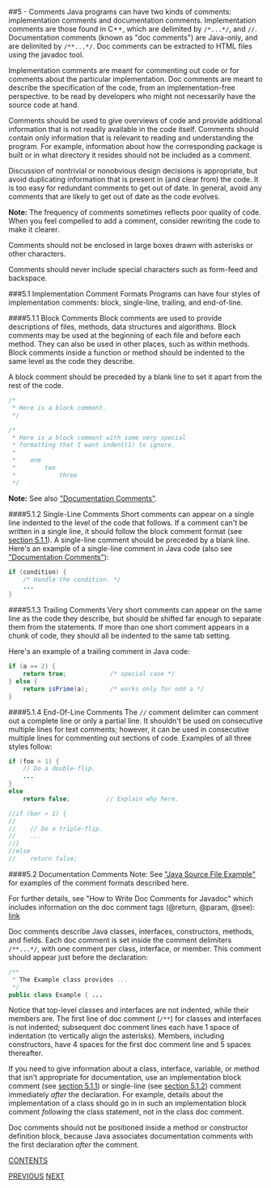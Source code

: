 ##5 - Comments
Java programs can have two kinds of comments: implementation comments and documentation comments. Implementation comments are those found in C++, which are delimited by `/*...*/`, and `//`. Documentation comments (known as "doc comments") are Java-only, and are delimited by `/**...*/`. Doc comments can be extracted to HTML files using the javadoc tool.

Implementation comments are meant for commenting out code or for comments about the particular implementation. Doc comments are meant to describe the specification of the code, from an implementation-free perspective. to be read by developers who might not necessarily have the source code at hand.

Comments should be used to give overviews of code and provide additional information that is not readily available in the code itself. Comments should contain only information that is relevant to reading and understanding the program. For example, information about how the corresponding package is built or in what directory it resides should not be included as a comment.

Discussion of nontrivial or nonobvious design decisions is appropriate, but avoid duplicating information that is present in (and clear from) the code. It is too easy for redundant comments to get out of date. In general, avoid any comments that are likely to get out of date as the code evolves.

**Note:** The frequency of comments sometimes reflects poor quality of code. When you feel compelled to add a comment, consider rewriting the code to make it clearer.

Comments should not be enclosed in large boxes drawn with asterisks or other characters.

Comments should never include special characters such as form-feed and backspace.

###5.1 Implementation Comment Formats
Programs can have four styles of implementation comments: block, single-line, trailing, and end-of-line.

####5.1.1 Block Comments
Block comments are used to provide descriptions of files, methods, data structures and algorithms. Block comments may be used at the beginning of each file and before each method. They can also be used in other places, such as within methods. Block comments inside a function or method should be indented to the same level as the code they describe.

A block comment should be preceded by a blank line to set it apart from the rest of the code.

```java
/*
 * Here is a block comment.
 */
```

```java
/*
 * Here is a block comment with some very special
 * formatting that I want indent(1) to ignore.
 *
 *    one
 *        two
 *            three
 */
```

**Note:** See also ["Documentation Comments"](#52-documentation-comments).

####5.1.2 Single-Line Comments
Short comments can appear on a single line indented to the level of the code that follows. If a comment can't be written in a single line, it should follow the block comment format (see [section 5.1.1](#511-block-comments)). A single-line comment should be preceded by a blank line. Here's an example of a single-line comment in Java code (also see ["Documentation Comments"](#52-documentation-comments)):

```java
if (condition) {
    /* Handle the condition. */
    ...
}
```

####5.1.3 Trailing Comments
Very short comments can appear on the same line as the code they describe, but should be shifted far enough to separate them from the statements. If more than one short comment appears in a chunk of code, they should all be indented to the same tab setting.

Here's an example of a trailing comment in Java code:

```java
if (a == 2) {
    return true;            /* special case */
} else {
    return isPrime(a);      /* works only for odd a */
}
```

####5.1.4 End-Of-Line Comments
The `//` comment delimiter can comment out a complete line or only a partial line. It shouldn't be used on consecutive multiple lines for text comments; however, it can be used in consecutive multiple lines for commenting out sections of code. Examples of all three styles follow:

```java
if (foo > 1) {
    // Do a double-flip.
    ...
}
else
    return false;          // Explain why here.

//if (bar > 1) {
//
//    // Do a triple-flip.
//    ...
//}
//else
//    return false;
```

####5.2 Documentation Comments
Note: See ["Java Source File Example"](page11.md#111-java-source-file-example) for examples of the comment formats described here.

For further details, see "How to Write Doc Comments for Javadoc" which includes information on the doc comment tags (@return, @param, @see): [link](http://www.oracle.com/technetwork/java/javase/documentation/index-137868.html)

Doc comments describe Java classes, interfaces, constructors, methods, and fields. Each doc comment is set inside the comment delimiters `/**...*/`, with one comment per class, interface, or member. This comment should appear just before the declaration:

```java
/**
 * The Example class provides ...
 */
public class Example { ...
```

Notice that top-level classes and interfaces are not indented, while their members are. The first line of doc comment (`/**`) for classes and interfaces is not indented; subsequent doc comment lines each have 1 space of indentation (to vertically align the asterisks). Members, including constructors, have 4 spaces for the first doc comment line and 5 spaces thereafter.

If you need to give information about a class, interface, variable, or method that isn't appropriate for documentation, use an implementation block comment (see [section 5.1.1](#511-block-comments)) or single-line (see [section 5.1.2](#512-single-line-comments)) comment immediately *after* the declaration. For example, details about the implementation of a class should go in in such an implementation block comment *following* the class statement, not in the class doc comment.

Doc comments should not be positioned inside a method or constructor definition block, because Java associates documentation comments with the first declaration *after* the comment.

[CONTENTS](TOC.md)

[PREVIOUS](page04.md) [NEXT](page06.md)
